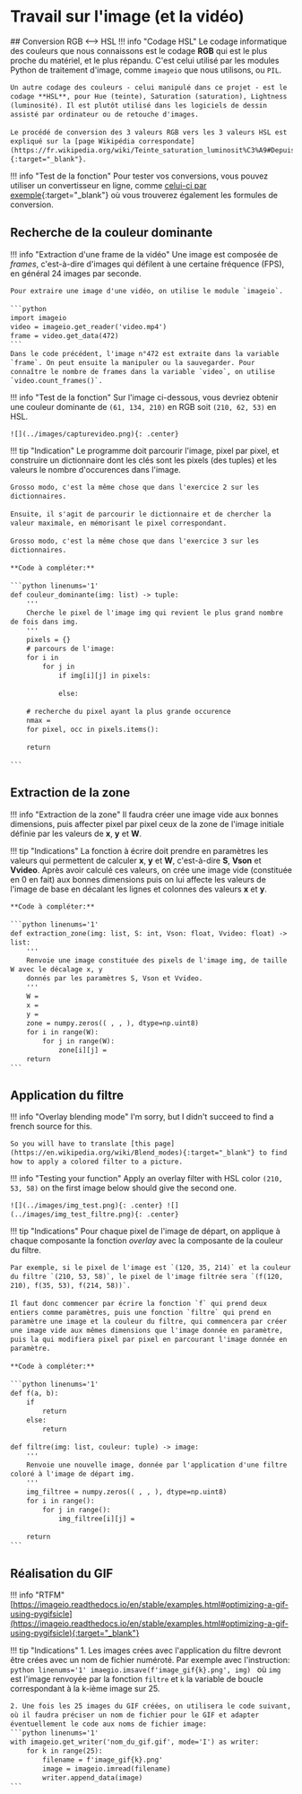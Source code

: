 # Travail sur l'image (et la vidéo)

## Conversion RGB ⟷ HSL
!!! info "Codage HSL"
    Le codage informatique des couleurs que nous connaissons est le codage **RGB** qui est le plus proche du matériel, et le plus répandu. C'est celui utilisé par les modules Python de traitement d'image, comme `imageio` que nous utilisons, ou `PIL`.

    Un autre codage des couleurs - celui manipulé dans ce projet - est le codage **HSL**, pour Hue (teinte), Saturation (saturation), Lightness (luminosité). Il est plutôt utilisé dans les logiciels de dessin assisté par ordinateur ou de retouche d'images.

    Le procédé de conversion des 3 valeurs RGB vers les 3 valeurs HSL est expliqué sur la [page Wikipédia correspondate](https://fr.wikipedia.org/wiki/Teinte_saturation_luminosit%C3%A9#Depuis_RVB_2){:target="_blank"}.

!!! info "Test de la fonction"
    Pour tester vos conversions, vous pouvez utiliser un convertisseur en ligne, comme [celui-ci par exemple](https://www.rapidtables.com/convert/color/rgb-to-hsl.html){:target="_blank"} où vous trouverez également les formules de conversion.

## Recherche de la couleur dominante

!!! info "Extraction d'une frame de la vidéo"
    Une image est composée de *frames*, c'est-à-dire d'images qui défilent à une certaine fréquence (FPS), en général 24 images par seconde.

    Pour extraire une image d'une vidéo, on utilise le module `imageio`.

    ```python
    import imageio
    video = imageio.get_reader('video.mp4') 
    frame = video.get_data(472) 
    ```
    Dans le code précédent, l'image n°472 est extraite dans la variable `frame`. On peut ensuite la manipuler ou la sauvegarder. Pour connaître le nombre de frames dans la variable `video`, on utilise `video.count_frames()`.

!!! info "Test de la fonction"
    Sur l'image ci-dessous, vous devriez obtenir une couleur dominante de `(61, 134, 210)` en RGB soit `(210, 62, 53)` en HSL.

    ![](../images/capturevideo.png){: .center} 

!!! tip "Indication"
    Le programme doit parcourir l'image, pixel par pixel, et construire un dictionnaire dont les clés sont les pixels (des tuples) et les valeurs le nombre d'occurences dans l'image.

    Grosso modo, c'est la même chose que dans l'exercice 2 sur les dictionnaires.

    Ensuite, il s'agit de parcourir le dictionnaire et de chercher la valeur maximale, en mémorisant le pixel correspondant.

    Grosso modo, c'est la même chose que dans l'exercice 3 sur les dictionnaires.

    **Code à compléter:**

    ```python linenums='1'
    def couleur_dominante(img: list) -> tuple:
        '''
        Cherche le pixel de l'image img qui revient le plus grand nombre de fois dans img.
        '''
        pixels = {}
        # parcours de l'image:
        for i in 
            for j in 
                if img[i][j] in pixels:

                else:
        
        # recherche du pixel ayant la plus grande occurence
        nmax = 
        for pixel, occ in pixels.items():

        return 

    ```
    
    
## Extraction de la zone
!!! info "Extraction de la zone"
    Il faudra créer une image vide aux bonnes dimensions, puis affecter pixel par pixel ceux de la zone de l'image initiale définie par les valeurs de **x**, **y** et **W**.

!!! tip "Indications"
    La fonction à écrire doit prendre en paramètres les valeurs qui permettent de calculer **x**, **y** et **W**, c'est-à-dire **S**, **Vson** et **Vvideo**.
    Après avoir calculé ces valeurs, on crée une image vide (constituée en 0 en fait) aux bonnes dimensions puis on lui affecte les valeurs de l'image de base en décalant les lignes et colonnes des valeurs **x** et **y**.

    **Code à compléter:**

    ```python linenums='1'
    def extraction_zone(img: list, S: int, Vson: float, Vvideo: float) -> list:
        '''
        Renvoie une image constituée des pixels de l'image img, de taille W avec le décalage x, y
        donnés par les paramètres S, Vson et Vvideo.
        '''
        W = 
        x = 
        y = 
        zone = numpy.zeros(( , , ), dtype=np.uint8)
        for i in range(W):
            for j in range(W):
                zone[i][j] = 
        return 
    ```
    

## Application du filtre
!!! info "Overlay blending mode"
    I'm sorry, but I didn't succeed to find a french source for this.
    
    So you will have to translate [this page](https://en.wikipedia.org/wiki/Blend_modes){:target="_blank"} to find how to apply a colored filter to a picture.

!!! info "Testing your function"
    Apply an overlay filter with HSL color `(210, 53, 58)` on the first image below should give the second one.

    ![](../images/img_test.png){: .center} ![](../images/img_test_filtre.png){: .center}

!!! tip "Indications"
    Pour chaque pixel de l'image de départ, on applique à chaque composante la fonction  *overlay* avec la composante de la couleur du filtre.

    Par exemple, si le pixel de l'image est `(120, 35, 214)` et la couleur du filtre `(210, 53, 58)`, le pixel de l'image filtrée sera `(f(120, 210), f(35, 53), f(214, 58))`.

    Il faut donc commencer par écrire la fonction `f` qui prend deux entiers comme paramètres, puis une fonction `filtre` qui prend en paramètre une image et la couleur du filtre, qui commencera par créer une image vide aux mêmes dimensions que l'image donnée en paramètre, puis la qui modifiera pixel par pixel en parcourant l'image donnée en paramètre.

    **Code à compléter:**

    ```python linenums='1'
    def f(a, b):
        if 
            return
        else:
            return

    def filtre(img: list, couleur: tuple) -> image:
        '''
        Renvoie une nouvelle image, donnée par l'application d'une filtre coloré à l'image de départ img.
        '''
        img_filtree = numpy.zeros(( , , ), dtype=np.uint8)
        for i in range():
            for j in range():
                img_filtree[i][j] = 

        return 
    ```
    


## Réalisation du GIF

!!! info "RTFM"
    [https://imageio.readthedocs.io/en/stable/examples.html#optimizing-a-gif-using-pygifsicle](https://imageio.readthedocs.io/en/stable/examples.html#optimizing-a-gif-using-pygifsicle){:target="_blank"} 

!!! tip "Indications"
    1. Les images crées avec l'application du filtre devront être crées avec un nom de fichier numéroté. Par exemple avec l'instruction:
    ```python linenums='1'
    imaegio.imsave(f'image_gif{k}.png', img)
    ```
    où `img` est l'image renvoyée par la fonction `filtre` et `k` la variable de boucle correspondant à la k-ième image sur 25.

    2. Une fois les 25 images du GIF créées, on utilisera le code suivant, où il faudra préciser un nom de fichier pour le GIF et adapter éventuellement le code aux noms de fichier image:
    ```python linenums='1'
    with imageio.get_writer('nom_du_gif.gif', mode='I') as writer:
        for k in range(25):
            filename = f'image_gif{k}.png'
            image = imageio.imread(filename)
            writer.append_data(image)
    ```
    

